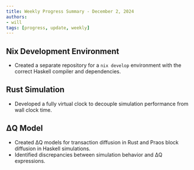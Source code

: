 ```yaml
---
title: Weekly Progress Summary - December 2, 2024
authors:
- will
tags: [progress, update, weekly]
---
```


## Nix Development Environment

- Created a separate repository for a `nix develop` environment with the correct
  Haskell compiler and dependencies.

## Rust Simulation

- Developed a fully virtual clock to decouple simulation performance from wall
  clock time.

## ΔQ Model

- Created ΔQ models for transaction diffusion in Rust and Praos block diffusion
  in Haskell simulations.
- Identified discrepancies between simulation behavior and ΔQ expressions.
